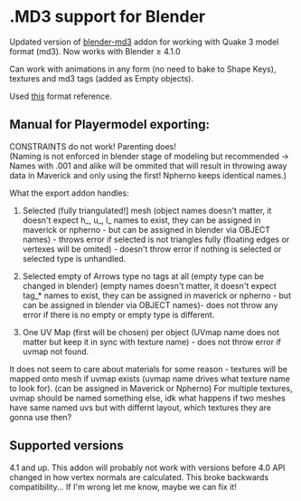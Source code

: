 # .MD3 support for Blender

Updated version of [blender-md3](https://github.com/neumond/blender-md3) addon for working with Quake 3 model format (md3).
Now works with Blender ≥ 4.1.0

Can work with animations in any form (no need to bake to Shape Keys), textures and md3 tags (added as Empty objects).

Used [this](http://www.icculus.org/homepages/phaethon/q3a/formats/md3format.html) format reference.

## Manual for Playermodel exporting:
CONSTRAINTS do not work! Parenting does!  
(Naming is not enforced in blender stage of modeling but recommended ->  
Names with .001 and alike will be ommited that will result in throwing away data in Maverick and only using the first! Npherno keeps identical names.)  

What the export addon handles:

1. Selected (fully triangulated!] mesh <objects> (object names doesn't matter, it doesn't expect h_, u_, l_ names to exist, they can be assigned in maverick or npherno - but can be assigned in blender via OBJECT names) - throws error if selected is not triangles fully (floating edges or vertexes will be omited) - doesn't throw error if nothing is selected or selected type is unhandled.  
				
2. Selected empty <objects> of Arrows type <or> no tags at all (empty type can be changed in blender) (empty names doesn't matter, it doesn't expect tag_* names to exist, they can be assigned in maverick or npherno - but can be assigned in blender via OBJECT names)- does not throw any error if there is no empty or empty type is different.  
   
3. One UV Map (first will be chosen) per object (UVmap name does not matter but keep it in sync with texture name) - does not throw error if uvmap not found.  

It does not seem to care about materials for some reason - textures will be mapped onto mesh if uvmap exists (uvmap name drives what texture name to look for). (can be assigned in Maverick or Npherno)
For multiple textures, uvmap should be named something else, idk what happens if two meshes have same named uvs but with differnt layout, which textures they are gonna use then?

## Supported versions

4.1 and up. This addon will probably not work with versions before 4.0 
API changed in how vertex normals are calculated. This broke backwards compatibility...
If I'm wrong let me know, maybe we can fix it!
